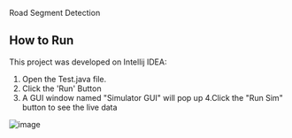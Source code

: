  Road Segment Detection

## How to Run

This project was developed on Intellij IDEA: 
1. Open the Test.java file.
2. Click the 'Run' Button
3. A GUI window named "Simulator GUI" will pop up
4.Click the "Run Sim" button to see the live data

![image](./readme/Simulator.png "Simulator")